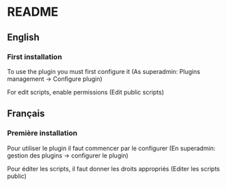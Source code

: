 README
======

English
-------
### First installation

To use the plugin you must first configure it (As superadmin: Plugins management -> Configure plugin)

For edit scripts, enable permissions (Edit public scripts)

Français
--------

### Première installation

Pour utiliser le plugin il faut commencer par le configurer (En superadmin: gestion des plugins -> configurer le plugin)

Pour éditer les scripts, il faut donner les droits appropriés (Editer les scripts public)
